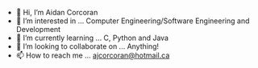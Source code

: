 - 👋 Hi, I’m Aidan Corcoran
- 👀 I’m interested in ... Computer Engineering/Software Engineering and Development
- 🌱 I’m currently learning ... C, Python and Java
- 💞️ I’m looking to collaborate on ... Anything!
- 📫 How to reach me ... ajcorcoran@hotmail.ca

<!---
Veroxus/Veroxus is a ✨ special ✨ repository because its `README.md` (this file) appears on your GitHub profile.
You can click the Preview link to take a look at your changes.
--->

